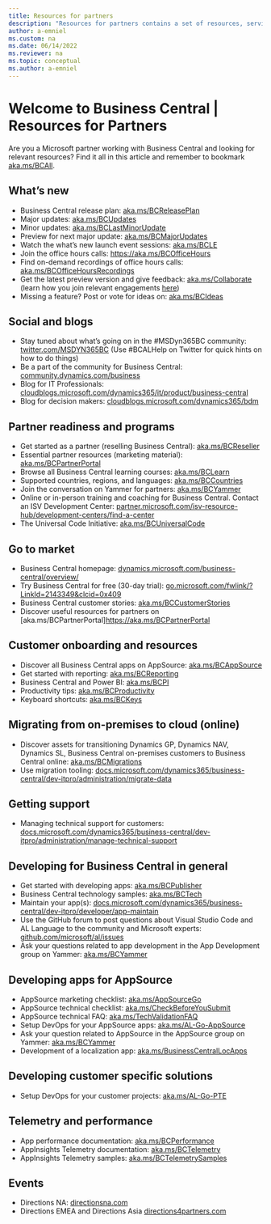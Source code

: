 ```yaml
---
title: Resources for partners
description: "Resources for partners contains a set of resources, services, and tools to support Microsoft Dynamics 365 Business Central."
author: a-emniel
ms.custom: na
ms.date: 06/14/2022
ms.reviewer: na
ms.topic: conceptual
ms.author: a-emniel
---
```


# Welcome to Business Central | Resources for Partners

Are you a Microsoft partner working with Business Central and looking for relevant resources? Find it all in this article and remember to bookmark [aka.ms/BCAll](https://aka.ms/BCAll).

## What’s new 
- Business Central release plan: [aka.ms/BCReleasePlan](https://aka.ms/BCReleasePlan) 
- Major updates: [aka.ms/BCUpdates](https://aka.ms/BCUpdates)
- Minor updates: [aka.ms/BCLastMinorUpdate](https://aka.ms/BCLastMinorUpdate) 
- Preview for next major update: [aka.ms/BCMajorUpdates](https://aka.ms/BCMajorUpdates)
- Watch the what’s new launch event sessions: [aka.ms/BCLE](https://aka.ms/BCLE) 
- Join the office hours calls: https://aka.ms/BCOfficeHours 
- Find on-demand recordings of office hours calls: [aka.ms/BCOfficeHoursRecordings](https://aka.ms/BCOfficeHoursRecordings)
- Get the latest preview version and give feedback: [aka.ms/Collaborate](https://aka.ms/Collaborate) (learn how you join relevant engagements [here](/dynamics365/business-central/dev-itpro/developer/readiness/get-started#step-4-getting-access-to-preview-bits))
- Missing a feature? Post or vote for ideas on: [aka.ms/BCIdeas](https://aka.ms/BCIdeas) 

## Social and blogs
- Stay tuned about what’s going on in the #MSDyn365BC community: [twitter.com/MSDYN365BC](https://twitter.com/MSDYN365BC) (Use #BCALHelp on Twitter for quick hints on how to do things) 
- Be a part of the community for Business Central: [community.dynamics.com/business](https://community.dynamics.com/business) 
- Blog for IT Professionals: [cloudblogs.microsoft.com/dynamics365/it/product/business-central](https://cloudblogs.microsoft.com/dynamics365/it/product/business-central/)
- Blog for decision makers: [cloudblogs.microsoft.com/dynamics365/bdm](https://cloudblogs.microsoft.com/dynamics365/bdm)

## Partner readiness and programs
- Get started as a partner (reselling Business Central): [aka.ms/BCReseller](https://aka.ms/BCReseller)
- Essential partner resources (marketing material): [aka.ms/BCPartnerPortal](https://aka.ms/BCPartnerPortal)  
- Browse all Business Central learning courses: [aka.ms/BCLearn](https://aka.ms/BCLearn) 
- Supported countries, regions, and languages: [aka.ms/BCCountries](https://aka.ms/BCCountries) 
- Join the conversation on Yammer for partners: [aka.ms/BCYammer](https://aka.ms/BCYammer)  
- Online or in-person training and coaching for Business Central. Contact an ISV Development Center: [partner.microsoft.com/isv-resource-hub/development-centers/find-a-center](https://partner.microsoft.com/isv-resource-hub/development-centers/find-a-center)  
- The Universal Code Initiative: [aka.ms/BCUniversalCode](https://aka.ms/BCUniversalCode) 

## Go to market 
- Business Central homepage: [dynamics.microsoft.com/business-central/overview/](https://dynamics.microsoft.com/business-central/overview/)  
- Try Business Central for free (30-day trial): [go.microsoft.com/fwlink/?LinkId=2143349&clcid=0x409](https://go.microsoft.com/fwlink/?LinkId=2143349&clcid=0x409)
- Business Central customer stories: [aka.ms/BCCustomerStories](https://aka.ms/BCCustomerStories) 
- Discover useful resources for partners on [aka.ms/BCPartnerPortal]https://aka.ms/BCPartnerPortal 

## Customer onboarding and resources 
- Discover all Business Central apps on AppSource: [aka.ms/BCAppSource](https://appsource.microsoft.com/marketplace/apps?page=1&product=dynamics-365-business-central)
- Get started with reporting: [aka.ms/BCReporting](https://aka.ms/BCReporting)
- Business Central and Power BI: [aka.ms/BCPI](http://aka.ms/BCPI) 
- Productivity tips: [aka.ms/BCProductivity](https://aka.ms/BCProductivity) 
- Keyboard shortcuts: [aka.ms/BCKeys](https://aka.ms/BCKeys) 

## Migrating from on-premises to cloud (online) 
- Discover assets for transitioning Dynamics GP, Dynamics NAV, Dynamics SL, Business Central on-premises customers to Business Central online: [aka.ms/BCMigrations](https://aka.ms/BCMigrations)  
- Use migration tooling: [docs.microsoft.com/dynamics365/business-central/dev-itpro/administration/migrate-data](https://docs.microsoft.com/dynamics365/business-central/dev-itpro/administration/migrate-data) 

## Getting support 
- Managing technical support for customers: [docs.microsoft.com/dynamics365/business-central/dev-itpro/administration/manage-technical-support](https://docs.microsoft.com/dynamics365/business-central/dev-itpro/administration/manage-technical-support) 

## Developing for Business Central in general 
- Get started with developing apps: [aka.ms/BCPublisher](https://aka.ms/BCPublisher)
- Business Central technology samples: [aka.ms/BCTech](https://aka.ms/BCTech)
- Maintain your app(s): [docs.microsoft.com/dynamics365/business-central/dev-itpro/developer/app-maintain](https://docs.microsoft.com/dynamics365/business-central/dev-itpro/developer/app-maintain) 
- Use the GitHub forum to post questions about Visual Studio Code and AL Language to the community and Microsoft experts: [github.com/microsoft/al/issues](https://github.com/microsoft/al/issues) 
- Ask your questions related to app development in the App Development group on Yammer: [aka.ms/BCYammer](https://aka.ms/BCYammer) 

## Developing apps for AppSource
- AppSource marketing checklist: [aka.ms/AppSourceGo](https://aka.ms/AppSourceGo)
- AppSource technical checklist: [aka.ms/CheckBeforeYouSubmit](https://aka.ms/CheckBeforeYouSubmit)
- AppSource technical FAQ: [aka.ms/TechValidationFAQ](https://aka.ms/TechValidationFAQ) 
- Setup DevOps for your AppSource apps: [aka.ms/AL-Go-AppSource](https://aka.ms/AL-Go-AppSource)
- Ask your question related to AppSource in the AppSource group on Yammer: [aka.ms/BCYammer](https://aka.ms/BCYammer) 
- Development of a localization app: [aka.ms/BusinessCentralLocApps](http://aka.ms/businesscentrallocapps) 

## Developing customer specific solutions
- Setup DevOps for your customer projects: [aka.ms/AL-Go-PTE](https://aka.ms/AL-Go-PTE)

## Telemetry and performance 
- App performance documentation: [aka.ms/BCPerformance](https://aka.ms/BCPerformance)
- AppInsights Telemetry documentation: [aka.ms/BCTelemetry](https://aka.ms/BCTelemetry) 
- AppInsights Telemetry samples: [aka.ms/BCTelemetrySamples](https://aka.ms/BCTelemetrySamples) 

## Events 
- Directions NA: [directionsna.com](https://directionsna.com)  
- Directions EMEA and Directions Asia [directions4partners.com](https://directions4partners.com)